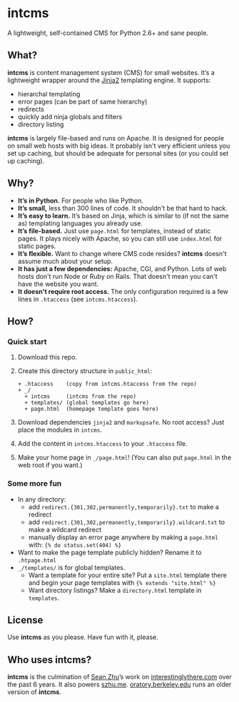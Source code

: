 # intcms

A lightweight, self-contained CMS for Python 2.6+ and sane people.

## What?

**intcms** is content management system (CMS) for small websites. It’s a lightweight wrapper around the [Jinja2][] templating engine. It supports:

- hierarchal templating
- error pages (can be part of same hierarchy)
- redirects
- quickly add ninja globals and filters
- directory listing

**intcms** is largely file-based and runs on Apache. It is designed for people on small web hosts with big ideas. It probably isn't very efficient unless you set up caching, but should be adequate for personal sites (or you could set up caching).

[jinja2]: http://jinja.pocoo.org/


## Why?

+ **It’s in Python.** For people who like Python.
+ **It’s small,** less than 300 lines of code. It shouldn't be that hard to hack.
+ **It’s easy to learn.** It’s based on Jinja, which is similar to (if not the same as) templating languages you already use.
+ **It’s file-based.** Just use `page.html` for templates, instead of static pages. It plays nicely with Apache, so you can still use `index.html` for static pages.
+ **It’s flexible.** Want to change where CMS code resides? **intcms** doesn't assume much about your setup.
+ **It has just a few dependencies:** Apache, CGI, and Python. Lots of web hosts don't run Node or Ruby on Rails. That doesn't mean you can't have the website you want.
+ **It doesn't require root access.** The only configuration required is a few lines in `.htaccess` (see `intcms.htaccess`).


## How?

### Quick start

1. Download this repo.
2. Create this directory structure in `public_html`:

       + .htaccess    (copy from intcms.htaccess from the repo)
       + _/
         + intcms     (intcms from the repo)
         + templates/ (global templates go here)
         + page.html  (homepage template goes here)


3. Download dependencies `jinja2` and `markupsafe`. No root access? Just place the modules in `intcms`.
4. Add the content in `intcms.htaccess` to your `.htaccess` file.
5. Make your home page in `_/page.html`! (You can also put `page.html` in the web root if you want.)

### Some more fun

- In any directory:
    - add `redirect.{301,302,permanently,temporarily}.txt` to make a redirect
    - add `redirect.{301,302,permanently,temporarily}.wildcard.txt` to make a wildcard redirect
    - manually display an error page anywhere by making a `page.html` with: `{% do status.set(404) %}`
- Want to make the page template publicly hidden? Rename it to `.htpage.html`
- `_/templates/` is for global templates.
    - Want a template for your entire site? Put a `site.html` template there and begin your page templates with `{% extends "site.html" %}`
    - Want directory listings? Make a `directory.html` template in `templates`.

## License

Use **intcms** as you please. Have fun with it, please.

## Who uses **intcms**?

**intcms** is the culmination of [Sean Zhu](http://github.com/interestinglythere)’s work on [interestinglythere.com](http://interestinglythere.com/) over the past 6 years. It also powers [szhu.me](http://szhu.me/). [oratory.berkeley.edu](http://oratory.berkeley.edu/) runs an older version of **intcms**.
